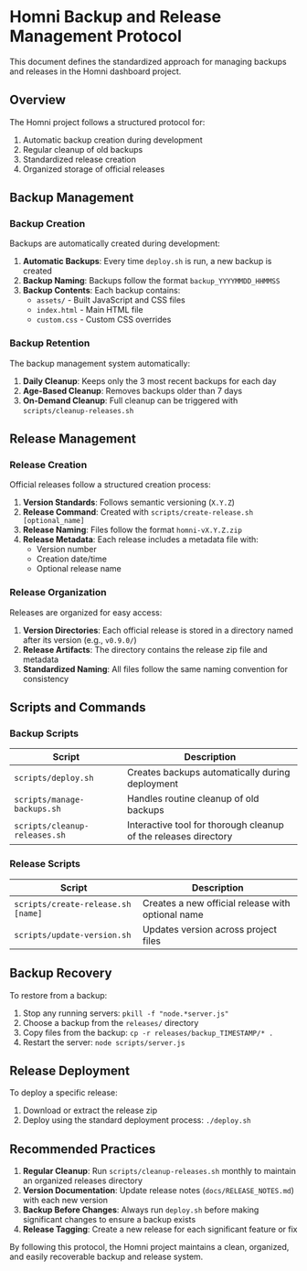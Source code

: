 # Homni Backup and Release Management Protocol

This document defines the standardized approach for managing backups and releases in the Homni dashboard project.

## Overview

The Homni project follows a structured protocol for:
1. Automatic backup creation during development
2. Regular cleanup of old backups
3. Standardized release creation
4. Organized storage of official releases

## Backup Management

### Backup Creation

Backups are automatically created during development:

1. **Automatic Backups**: Every time `deploy.sh` is run, a new backup is created
2. **Backup Naming**: Backups follow the format `backup_YYYYMMDD_HHMMSS`
3. **Backup Contents**: Each backup contains:
   - `assets/` - Built JavaScript and CSS files
   - `index.html` - Main HTML file
   - `custom.css` - Custom CSS overrides

### Backup Retention

The backup management system automatically:

1. **Daily Cleanup**: Keeps only the 3 most recent backups for each day
2. **Age-Based Cleanup**: Removes backups older than 7 days
3. **On-Demand Cleanup**: Full cleanup can be triggered with `scripts/cleanup-releases.sh`

## Release Management

### Release Creation

Official releases follow a structured creation process:

1. **Version Standards**: Follows semantic versioning (`X.Y.Z`)
2. **Release Command**: Created with `scripts/create-release.sh [optional_name]`
3. **Release Naming**: Files follow the format `homni-vX.Y.Z.zip`
4. **Release Metadata**: Each release includes a metadata file with:
   - Version number
   - Creation date/time
   - Optional release name

### Release Organization

Releases are organized for easy access:

1. **Version Directories**: Each official release is stored in a directory named after its version (e.g., `v0.9.0/`)
2. **Release Artifacts**: The directory contains the release zip file and metadata
3. **Standardized Naming**: All files follow the same naming convention for consistency

## Scripts and Commands

### Backup Scripts

| Script | Description |
|--------|-------------|
| `scripts/deploy.sh` | Creates backups automatically during deployment |
| `scripts/manage-backups.sh` | Handles routine cleanup of old backups |
| `scripts/cleanup-releases.sh` | Interactive tool for thorough cleanup of the releases directory |

### Release Scripts

| Script | Description |
|--------|-------------|
| `scripts/create-release.sh [name]` | Creates a new official release with optional name |
| `scripts/update-version.sh` | Updates version across project files |

## Backup Recovery

To restore from a backup:

1. Stop any running servers: `pkill -f "node.*server.js"`
2. Choose a backup from the `releases/` directory
3. Copy files from the backup: `cp -r releases/backup_TIMESTAMP/* .`
4. Restart the server: `node scripts/server.js`

## Release Deployment

To deploy a specific release:

1. Download or extract the release zip
2. Deploy using the standard deployment process: `./deploy.sh`

## Recommended Practices

1. **Regular Cleanup**: Run `scripts/cleanup-releases.sh` monthly to maintain an organized releases directory
2. **Version Documentation**: Update release notes (`docs/RELEASE_NOTES.md`) with each new version
3. **Backup Before Changes**: Always run `deploy.sh` before making significant changes to ensure a backup exists
4. **Release Tagging**: Create a new release for each significant feature or fix

By following this protocol, the Homni project maintains a clean, organized, and easily recoverable backup and release system. 